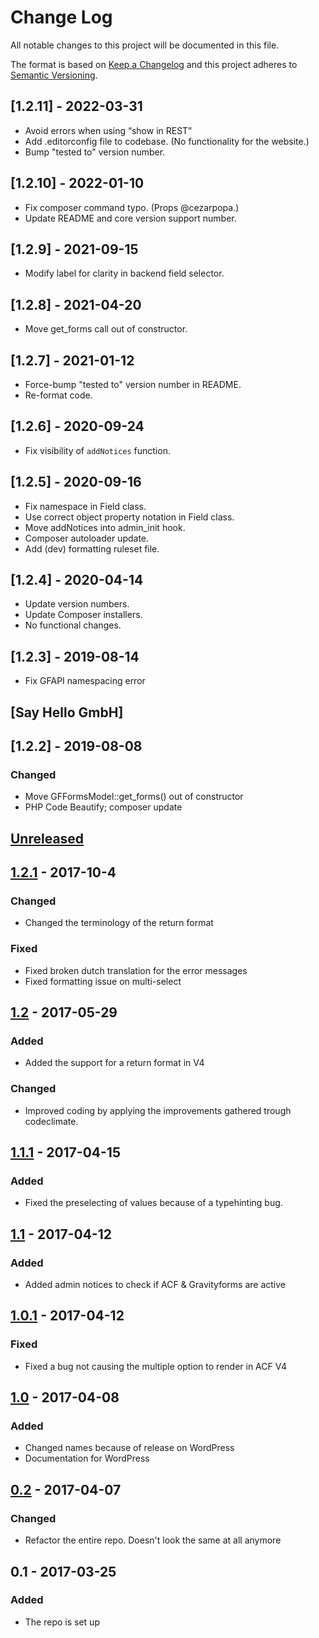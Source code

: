 # Change Log

All notable changes to this project will be documented in this file.

The format is based on [Keep a Changelog](http://keepachangelog.com/)
and this project adheres to [Semantic Versioning](http://semver.org/).

## [1.2.11] - 2022-03-31

-   Avoid errors when using “show in REST”
-   Add .editorconfig file to codebase. (No functionality for the website.)
-   Bump "tested to" version number.

## [1.2.10] - 2022-01-10

-   Fix composer command typo. (Props @cezarpopa.)
-   Update README and core version support number.

## [1.2.9] - 2021-09-15

-   Modify label for clarity in backend field selector.

## [1.2.8] - 2021-04-20

-   Move get_forms call out of constructor.

## [1.2.7] - 2021-01-12

-   Force-bump "tested to" version number in README.
-   Re-format code.

## [1.2.6] - 2020-09-24

-   Fix visibility of `addNotices` function.

## [1.2.5] - 2020-09-16

-   Fix namespace in Field class.
-   Use correct object property notation in Field class.
-   Move addNotices into admin_init hook.
-   Composer autoloader update.
-   Add (dev) formatting ruleset file.

## [1.2.4] - 2020-04-14

-   Update version numbers.
-   Update Composer installers.
-   No functional changes.

## [1.2.3] - 2019-08-14

-   Fix GFAPI namespacing error

## [Say Hello GmbH]

## [1.2.2] - 2019-08-08

### Changed

-   Move GFFormsModel::get_forms() out of constructor
-   PHP Code Beautify; composer update

## [Unreleased]

## [1.2.1] - 2017-10-4

### Changed

-   Changed the terminology of the return format

### Fixed

-   Fixed broken dutch translation for the error messages
-   Fixed formatting issue on multi-select

## [1.2] - 2017-05-29

### Added

-   Added the support for a return format in V4

### Changed

-   Improved coding by applying the improvements gathered trough codeclimate.

## [1.1.1] - 2017-04-15

### Added

-   Fixed the preselecting of values because of a typehinting bug.

## [1.1] - 2017-04-12

### Added

-   Added admin notices to check if ACF & Gravityforms are active

## [1.0.1] - 2017-04-12

### Fixed

-   Fixed a bug not causing the multiple option to render in ACF V4

## [1.0] - 2017-04-08

### Added

-   Changed names because of release on WordPress
-   Documentation for WordPress

## [0.2] - 2017-04-07

### Changed

-   Refactor the entire repo. Doesn't look the same at all anymore

## 0.1 - 2017-03-25

### Added

-   The repo is set up

[unreleased]: https://github.com/dannyvanholten/acf-gravityforms-add-on/compare/1.2...HEAD
[1.2.1]: https://github.com/dannyvanholten/acf-gravityforms-add-on/compare/1.2...1.2.1
[1.2]: https://github.com/dannyvanholten/acf-gravityforms-add-on/compare/1.1.1...1.2
[1.1.1]: https://github.com/dannyvanholten/acf-gravityforms-add-on/compare/1.1...1.1.1
[1.1]: https://github.com/dannyvanholten/acf-gravityforms-add-on/compare/1.0.1...1.1
[1.0.1]: https://github.com/dannyvanholten/acf-gravityforms-add-on/compare/1.0...1.0.1
[1.0]: https://github.com/dannyvanholten/acf-gravityforms-add-on/compare/0.2...1.0
[0.2]: https://github.com/dannyvanholten/acf-gravityforms-add-on/compare/0.1...0.2
